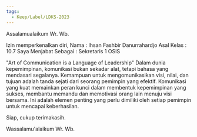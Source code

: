 ```yaml
---
tags:
  - Keep/Label/LDKS-2023
---
```


Assalamualaikum Wr. Wb.

Izin memperkenalkan diri,
Nama : Ihsan Fashbir Danurrahardjo
Asal Kelas : 10.7
Saya Menjabat Sebagai : Sekretaris 1 OSIS

"Art of Communication is a Language of Leadership"
Dalam dunia kepemimpinan, komunikasi bukan sekadar alat, tetapi bahasa yang mendasari segalanya. Kemampuan untuk mengomunikasikan visi, nilai, dan tujuan adalah tanda sejati dari seorang pemimpin yang efektif. Komunikasi yang kuat memainkan peran kunci dalam membentuk kepemimpinan yang sukses, membantu memandu dan memotivasi orang lain menuju visi bersama. Ini adalah elemen penting yang perlu dimiliki oleh setiap pemimpin untuk mencapai keberhasilan.

Siap, cukup terimakasih.

Wassalamu'alaikum Wr. Wb.